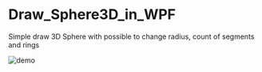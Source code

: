 # Draw_Sphere3D_in_WPF
Simple draw 3D Sphere with possible to change radius, count of segments and rings

![demo](https://user-images.githubusercontent.com/44851397/51078932-aba06380-16ce-11e9-84f4-0c8ee777c0d1.GIF)
